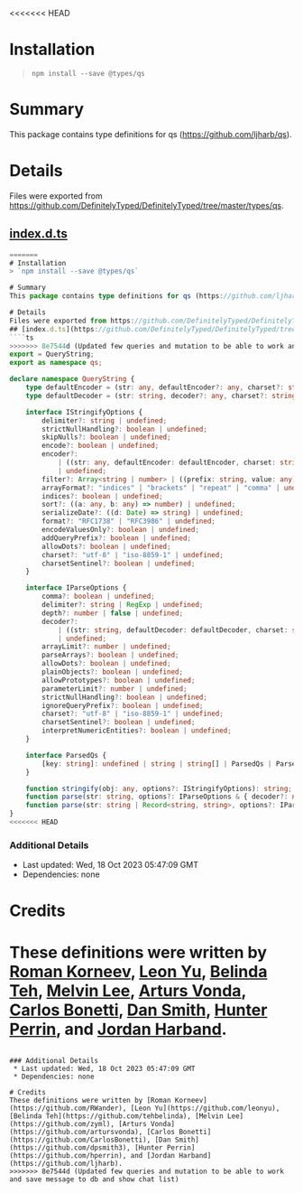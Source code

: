 <<<<<<< HEAD
# Installation
> `npm install --save @types/qs`

# Summary
This package contains type definitions for qs (https://github.com/ljharb/qs).

# Details
Files were exported from https://github.com/DefinitelyTyped/DefinitelyTyped/tree/master/types/qs.
## [index.d.ts](https://github.com/DefinitelyTyped/DefinitelyTyped/tree/master/types/qs/index.d.ts)
````ts
=======
# Installation
> `npm install --save @types/qs`

# Summary
This package contains type definitions for qs (https://github.com/ljharb/qs).

# Details
Files were exported from https://github.com/DefinitelyTyped/DefinitelyTyped/tree/master/types/qs.
## [index.d.ts](https://github.com/DefinitelyTyped/DefinitelyTyped/tree/master/types/qs/index.d.ts)
````ts
>>>>>>> 8e7544d (Updated few queries and mutation to be able to work and save message to db and show chat list)
export = QueryString;
export as namespace qs;

declare namespace QueryString {
    type defaultEncoder = (str: any, defaultEncoder?: any, charset?: string) => string;
    type defaultDecoder = (str: string, decoder?: any, charset?: string) => string;

    interface IStringifyOptions {
        delimiter?: string | undefined;
        strictNullHandling?: boolean | undefined;
        skipNulls?: boolean | undefined;
        encode?: boolean | undefined;
        encoder?:
            | ((str: any, defaultEncoder: defaultEncoder, charset: string, type: "key" | "value") => string)
            | undefined;
        filter?: Array<string | number> | ((prefix: string, value: any) => any) | undefined;
        arrayFormat?: "indices" | "brackets" | "repeat" | "comma" | undefined;
        indices?: boolean | undefined;
        sort?: ((a: any, b: any) => number) | undefined;
        serializeDate?: ((d: Date) => string) | undefined;
        format?: "RFC1738" | "RFC3986" | undefined;
        encodeValuesOnly?: boolean | undefined;
        addQueryPrefix?: boolean | undefined;
        allowDots?: boolean | undefined;
        charset?: "utf-8" | "iso-8859-1" | undefined;
        charsetSentinel?: boolean | undefined;
    }

    interface IParseOptions {
        comma?: boolean | undefined;
        delimiter?: string | RegExp | undefined;
        depth?: number | false | undefined;
        decoder?:
            | ((str: string, defaultDecoder: defaultDecoder, charset: string, type: "key" | "value") => any)
            | undefined;
        arrayLimit?: number | undefined;
        parseArrays?: boolean | undefined;
        allowDots?: boolean | undefined;
        plainObjects?: boolean | undefined;
        allowPrototypes?: boolean | undefined;
        parameterLimit?: number | undefined;
        strictNullHandling?: boolean | undefined;
        ignoreQueryPrefix?: boolean | undefined;
        charset?: "utf-8" | "iso-8859-1" | undefined;
        charsetSentinel?: boolean | undefined;
        interpretNumericEntities?: boolean | undefined;
    }

    interface ParsedQs {
        [key: string]: undefined | string | string[] | ParsedQs | ParsedQs[];
    }

    function stringify(obj: any, options?: IStringifyOptions): string;
    function parse(str: string, options?: IParseOptions & { decoder?: never | undefined }): ParsedQs;
    function parse(str: string | Record<string, string>, options?: IParseOptions): { [key: string]: unknown };
}
<<<<<<< HEAD

````

### Additional Details
 * Last updated: Wed, 18 Oct 2023 05:47:09 GMT
 * Dependencies: none

# Credits
These definitions were written by [Roman Korneev](https://github.com/RWander), [Leon Yu](https://github.com/leonyu), [Belinda Teh](https://github.com/tehbelinda), [Melvin Lee](https://github.com/zyml), [Arturs Vonda](https://github.com/artursvonda), [Carlos Bonetti](https://github.com/CarlosBonetti), [Dan Smith](https://github.com/dpsmith3), [Hunter Perrin](https://github.com/hperrin), and [Jordan Harband](https://github.com/ljharb).
=======

````

### Additional Details
 * Last updated: Wed, 18 Oct 2023 05:47:09 GMT
 * Dependencies: none

# Credits
These definitions were written by [Roman Korneev](https://github.com/RWander), [Leon Yu](https://github.com/leonyu), [Belinda Teh](https://github.com/tehbelinda), [Melvin Lee](https://github.com/zyml), [Arturs Vonda](https://github.com/artursvonda), [Carlos Bonetti](https://github.com/CarlosBonetti), [Dan Smith](https://github.com/dpsmith3), [Hunter Perrin](https://github.com/hperrin), and [Jordan Harband](https://github.com/ljharb).
>>>>>>> 8e7544d (Updated few queries and mutation to be able to work and save message to db and show chat list)
